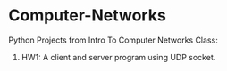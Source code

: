# Computer-Networks

Python Projects from Intro To Computer Networks Class: 

1) HW1: A client and server program using UDP socket. 
